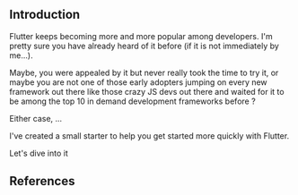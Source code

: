 ## Introduction

Flutter keeps becoming more and more popular among developers. I'm pretty sure you have already heard of it before (if it is not immediately by me...).

Maybe, you were appealed by it but never really took the time to try it, or maybe you are not one of those early adopters jumping on every new framework out there like those crazy JS devs out there and waited for it to be among the top 10 in demand development frameworks before ? 

Either case, ...

 

I've created a small starter to help you get started more quickly with Flutter.

Let's dive into it

## References

